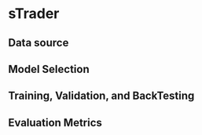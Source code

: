 # sTrader

## Data source

## Model Selection

## Training, Validation, and BackTesting

## Evaluation Metrics
